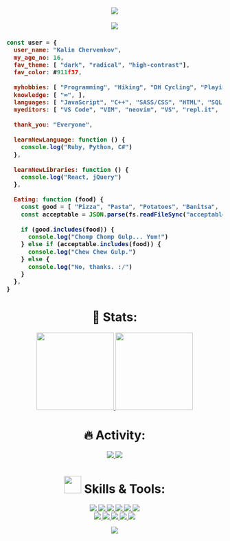 <h1 align="center">
  <a href="https://git.io/typing-svg">
    <img src="https://readme-typing-svg.herokuapp.com?font=Montserrat&color=3695F7&size=32&center=true&vCenter=true&lines=Hello%2C+World!;My+name+is+Kalin.;Welcome+to+my+profile!">
</h1>
<p align="center">
  <a href="https://github.com/ryo-ma/github-profile-trophy">
    <img src="https://github-profile-trophy.vercel.app/?username=KSChervenkov19&theme=radical&column=7">
</p>

<h3>

```js
const user = {
  user_name: "Kalin Chervenkov",
  my_age_no: 16,
  fav_theme: [ "dark", "radical", "high-contrast"],
  fav_color: #911f37,
  
  myhobbies: [ "Programming", "Hiking", "DH Cycling", "Playing Tennis", "Gaining Knowledge", ],
  knowledge: [ "∞", ],
  languages: [ "JavaScript", "C++", "SASS/CSS", "HTML", "SQL", ],
  myeditors: [ "VS Code", "VIM", "neovim", "VS", "repl.it", ],
  
  thank_you: "Everyone",
  
  learnNewLanguage: function () {
    console.log("Ruby, Python, C#")
  },
  
  learnNewLibraries: function () {
    console.log("React, jQuery")
  },
  
  Eating: function (food) {
    const good = [ "Pizza", "Pasta", "Potatoes", "Banitsa", "Vegetables", ]
    const acceptable = JSON.parse(fs.readFileSync("acceptableFoods.json"))
    
    if (good.includes(food)) {
      console.log("Chomp Chomp Gulp... Yum!")
    } else if (acceptable.includes(food)) {
      console.log("Chew Chew Gulp.")
    } else {
      console.log("No, thanks. :/")
    }
  },
}
```
</h3>

<h1 align="center">🥇 Stats: </h1>
  <p align="center">
    <a href="https://github.com/anuraghazra/github-readme-stats">
      <img src="https://github-readme-stats.vercel.app/api?username=KSChervenkov19&theme=radical&show_icons=true" height="180">
    </a>
    <a href="https://github.com/anuraghazra/github-readme-stats">
      <img src="https://github-readme-stats.vercel.app/api/top-langs/?username=KSChervenkov19&layout=compact&theme=radical"  height="180">
    </a>
   </p>
  
  <h1 align="center">🔥 Activity: </h1>
  <p align="center">
    <a href="https://git.io/streak-stats">
      <img src="http://github-readme-streak-stats.herokuapp.com?user=KSChervenkov19&theme=radical">
    </a>
   <img src="https://wakatime.com/share/@affd3730-6a19-49ff-bb44-d69e6c10b999/09a34c68-3ca4-4a7c-ad03-b4f44ad8de5f.svg"></img>
   </p>
   
   <h1 align="center"> <img src="https://camo.githubusercontent.com/beb64ff21c883e318e4f5db5231c2ba4175705bea1c9249e82a41ab375db4f75/68747470733a2f2f6d65646961322e67697068792e636f6d2f6d656469612f51737347456d706b79454f684243623765312f67697068792e6769663f6369643d656366303565343761306e336769316266716e74716d6f62386739616964316f796a327772336473336d67373030626c267269643d67697068792e676966" height="40">  Skills & Tools: </h1>

<p align="center">
  <a href="https://www.javascript.com/">
    <img src="https://img.shields.io/badge/JavaScript-323330?style=for-the-badge&logo=javascript&logoColor=F7DF1E">
  </a>
    <a href="https://html.com/">
    <img src="https://img.shields.io/badge/HTML-E34F26?style=for-the-badge&logo=HTML5&logoColor=white">
  </a>
    <a href="https://www.w3schools.com/css/">
    <img src="https://img.shields.io/badge/CSS-1572B6?style=for-the-badge&logo=CSS3&logoColor=white">
  </a>
    <a href="https://www.cplusplus.com/doc/tutorial/">
    <img src="https://img.shields.io/badge/C%2B%2B-00599C?style=for-the-badge&logo=C%2B%2B&logoColor=white">
  </a>
    <a href="https://nodejs.org/en/">
    <img src="https://img.shields.io/badge/NODE.JS-339933?style=for-the-badge&logo=Node.js&logoColor=white">
  </a>
    <a href="https://www.json.org/json-en.html">
    <img src="https://img.shields.io/badge/JSON-000000?style=for-the-badge&logo=JSON&logoColor=white">
  </a>
  <br>
  <a href="https://code.visualstudio.com/">
    <img src="https://img.shields.io/badge/VS%20Code-007ACC?&style=for-the-badge&logo=visual-studio-code&logoColor=white">
  </a>
  <a href="https://www.google.com/intl/en_in/chrome/">
    <img src="https://img.shields.io/badge/google%20chrome-4285F4?&style=for-the-badge&logo=google%20chrome&logoColor=white">
  </a>
  <a href="https://git-scm.com/">
    <img src="https://img.shields.io/badge/git-F05032?&style=for-the-badge&logo=git&logoColor=white">
  </a>
  <a href="https://reactjs.org/">
    <img src="https://img.shields.io/badge/react-61DAFB?&style=for-the-badge&logo=react&logoColor=121212">
  </a>
  <a href="https://www.sqlite.org/index.html">
    <img src="https://img.shields.io/badge/sqlite-003B57?&style=for-the-badge&logo=sqlite&logoColor=white">
  </a>
</p>

<p align="center">
  <a href="https://github.com/ESKYoung/shields-io-visitor-counter">
    <img src="https://shields-io-visitor-counter.herokuapp.com/badge?page=KSChervenkov19.KSChervenkov19&style=for-the-badge">
  <a>
</p>
